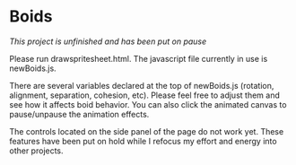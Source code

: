 # Boids
*This project is unfinished and has been put on pause* 

Please run drawspritesheet.html.  The javascript file currently in use is newBoids.js.

There are several variables declared at the top of newBoids.js (rotation, alignment, separation, cohesion, etc).  Please feel free to adjust them and see how it affects boid behavior.  You can also click the animated canvas to pause/unpause the animation effects.

The controls located on the side panel of the page do not work yet.  These features have been put on hold while I refocus my effort and energy into other projects.
